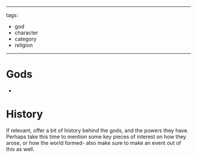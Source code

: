 
---
tags:
- god
- character
- category
- religion
---
# Gods
-
# History
If relevant, offer a bit of history behind the gods, and the powers they have. Perhaps take this time to mention some key pieces of interest on how they arose, or how the world formed- also make sure to make an event out of this as well.

